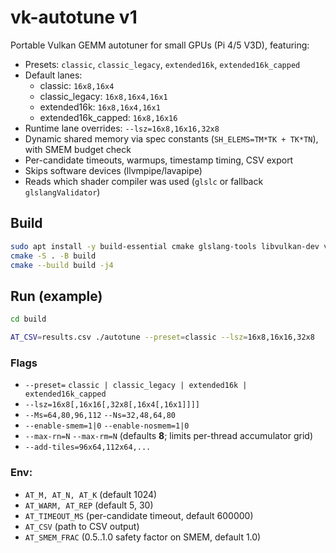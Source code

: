 # vk-autotune v1

Portable Vulkan GEMM autotuner for small GPUs (Pi 4/5 V3D), featuring:
- Presets: `classic`, `classic_legacy`, `extended16k`, `extended16k_capped`
- Default lanes:
  - classic: `16x8,16x4`
  - classic_legacy: `16x8,16x4,16x1`
  - extended16k: `16x8,16x4,16x1`
  - extended16k_capped: `16x8,16x16`
- Runtime lane overrides: `--lsz=16x8,16x16,32x8`
- Dynamic shared memory via spec constants (`SH_ELEMS=TM*TK + TK*TN`), with SMEM budget check
- Per-candidate timeouts, warmups, timestamp timing, CSV export
- Skips software devices (llvmpipe/lavapipe)
- Reads which shader compiler was used (`glslc` or fallback `glslangValidator`)

## Build
```bash
sudo apt install -y build-essential cmake glslang-tools libvulkan-dev vulkan-tools
cmake -S . -B build
cmake --build build -j4
```

## Run (example)
```bash
cd build

AT_CSV=results.csv ./autotune --preset=classic --lsz=16x8,16x16,32x8
```

### Flags
- `--preset=` `classic | classic_legacy | extended16k | extended16k_capped`
- `--lsz=16x8[,16x16[,32x8[,16x4[,16x1]]]]`
- `--Ms=64,80,96,112`  `--Ns=32,48,64,80`
- `--enable-smem=1|0`  `--enable-nosmem=1|0`
- `--max-rn=N` `--max-rm=N`  (defaults **8**; limits per-thread accumulator grid)
- `--add-tiles=96x64,112x64,...`

### Env:
- `AT_M, AT_N, AT_K` (default 1024)
- `AT_WARM, AT_REP` (default 5, 30)
- `AT_TIMEOUT_MS` (per-candidate timeout, default 600000)
- `AT_CSV` (path to CSV output)
- `AT_SMEM_FRAC` (0.5..1.0 safety factor on SMEM, default 1.0)
